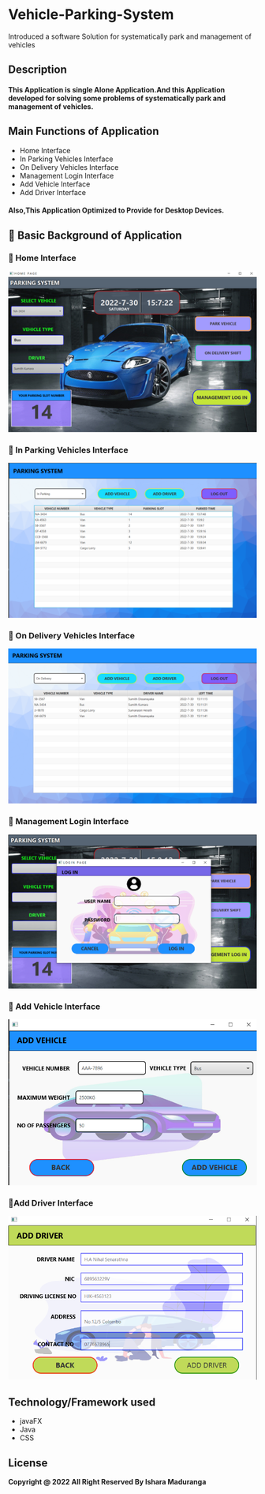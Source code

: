# Vehicle-Parking-System
Introduced a software Solution for systematically park  and management of vehicles

## Description

#### This Application is single Alone Application.And this Application developed for solving some problems of systematically park  and management of vehicles.

## Main Functions of Application
* Home Interface
* In Parking Vehicles Interface
* On Delivery Vehicles Interface
* Management Login Interface
* Add Vehicle Interface
* Add Driver Interface



#### Also,This Application Optimized to Provide for Desktop Devices.

## :link: Basic Background of Application

### 🌱 Home Interface
<img src="src/view/Readme/home.png">

### 🌱 In Parking Vehicles Interface
<img src="src/view/Readme/InParking.png">

### 🌱 On Delivery Vehicles Interface
<img src="src/view/Readme/onDelivery.png">

### 🌱 Management Login Interface
<img src="src/view/Readme/login.png">

### 🌱 Add Vehicle Interface
<img src="src/view/Readme/add_Vehicle.png">

### 🌱Add Driver Interface
<img src="src/view/Readme/addDriver.png">


## Technology/Framework used
* javaFX
* Java
* CSS

## License
**Copyright @ 2022 All Right Reserved By Ishara Maduranga**
